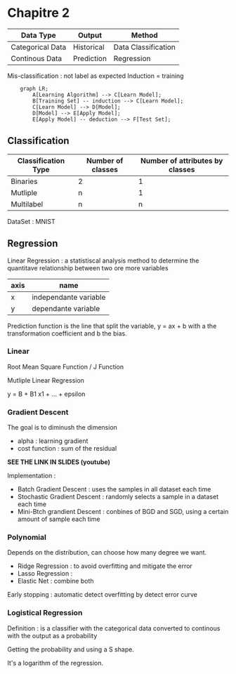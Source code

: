 # Chapitre 2

Data Type|Output|Method
-|-|-
Categorical Data|Historical|Data Classification
Continous Data|Prediction|Regression

Mis-classification : not label as expected
Induction = training

```mermaid
    graph LR;
        A[Learning Algorithm] --> C[Learn Model];
        B[Training Set] -- induction --> C[Learn Model];
        C[Learn Model] --> D[Model];
        D[Model] --> E[Apply Model];
        E[Apply Model] -- deduction --> F[Test Set];
```

## Classification

Classification Type|Number of classes|Number of attributes by classes
-|-|-
Binaries|2|1
Mutliple|n|1 
Multilabel|n|n

DataSet : MNIST

## Regression

Linear Regression : a statistiscal analysis method to determine the quantitave relationship between two ore more variables 

axis|name
-|- 
x|independante variable
y|dependante variable 

Prediction function is the line that split the variable, y = ax + b with a the transformation coefficient and b the bias.

### Linear

Root Mean Square Function / J Function

Mutliple Linear Regression

y = B + B1 x1 + ... + epsilon

### Gradient Descent

The goal is to diminush the dimension

- alpha : learning gradient
- cost function : sum of the residual

<b>SEE THE LINK IN SLIDES (youtube)</b>

Implementation :
- Batch Gradient Descent : uses the samples in all dataset each time
- Stochastic Gradient Descent : randomly selects a sample in a dataset each time 
- Mini-Btch grandient Descent : conbines of BGD and SGD, using a certain amount of sample each time

### Polynomial 

Depends on the distribution, can choose how many degree we want.

- Ridge Regression : to avoid overfitting and mitigate the error
- Lasso Regression :
- Elastic Net : combine both

Early stopping : automatic detect overfitting by detect error curve

### Logistical Regression

Definition : is a classifier with the categorical data converted to continous with the output as a probability

Getting the probability and using a S shape.

It's a logarithm of the regression.